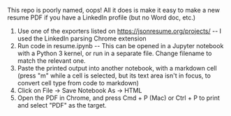 This repo is poorly named, oops! All it does is make it easy to make a new resume PDF if you have a LinkedIn profile (but no Word doc, etc.)
1. Use one of the exporters listed on https://jsonresume.org/projects/ -- I used the LinkedIn parsing Chrome extension
2. Run code in resume.ipynb -- This can be opened in a Jupyter notebook with a Python 3 kernel, or run in a separate file. Change filename to match the relevant one.
3. Paste the printed output into another notebook, with a markdown cell (press "m" while a cell is selected, but its text area isn't in focus, to convert cell type from code to markdown)
4. Click on File -> Save Notebook As -> HTML
5. Open the PDF in Chrome, and press Cmd + P (Mac) or Ctrl + P to print and select "PDF" as the target.
